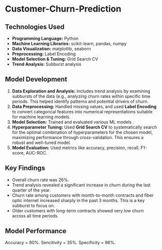 # Customer-Churn-Prediction

## Technologies Used

*   **Programming Language:** Python
*   **Machine Learning Libraries:** scikit-learn, pandas, numpy
*   **Data Visualization:** matplotlib, seaborn
*   **Preprocessing:** Label Encoding
*   **Model Selection & Tuning:** Grid Search CV
*   **Trend Analysis:** Subburst analysis

## Model Development

1.  **Data Exploration and Analysis:** Includes trend analysis by examining subbursts of the data (e.g., analyzing churn rates within specific time periods. This helped identify patterns and potential drivers of churn.
2.  **Data Preprocessing:** Handled missing values, and used **Label Encoding** to convert categorical features into numerical representations suitable for machine learning models.
3.  **Model Selection:** Trained and evaluated various ML models .
4.  **Hyperparameter Tuning:** Used **Grid Search CV** to systematically search for the optimal combination of hyperparameters for the chosen model, maximizing performance through cross-validation. This ensures a robust and well-tuned model.
5.  **Model Evaluation:** Used metrics like accuracy, precision, recall, F1-score, AUC-ROC.

## Key Findings

*   Overall churn rate was 26%.
*   Trend analysis revealed a significant increase in churn during the last quarter of the year.
*   Churn rate among customers with month-to-month contracts and fiber optic internet increased sharply in the past 3 months. This is a key subburst to focus on.
*   Older customers with long-term contracts showed very low churn across all time periods.

## Model Performance

Accuracy = 80%.
Sencitivity = 35%.
Specificity = 96%.
